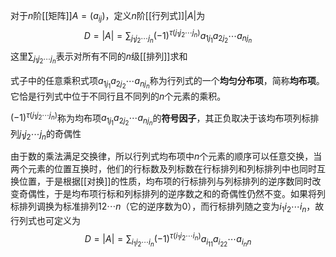 对于$n$阶[[矩阵]]$A=(a_{ij})$，定义$n$阶[[行列式]]$|A|$为
$$
D=|A|=\sum_{j_1j_2\cdots j_n}(-1)^{\tau(j_1j_2\cdots j_n)}a_{1j_1}a_{2j_2}\cdots a_{nj_n}
$$
这里$\sum_{j_1j_2\cdots j_n}$表示对所有不同的$n$级[[排列]]求和

式子中的任意乘积式项$a_{1j_1}a_{2j_2}\cdots a_{nj_n}$称为行列式的一个**均匀分布项**，简称**均布项**。它恰是行列式中位于不同行且不同列的$n$个元素的乘积。

$(-1)^{\tau(j_1j_2\cdots j_n)}$称为均布项$a_{1j_1}a_{2j_2}\cdots a_{nj_n}$的**符号因子**，其正负取决于该均布项列标排列$j_1j_2\cdots j_n$的奇偶性

由于数的乘法满足交换律，所以行列式均布项中$n$个元素的顺序可以任意交换，当两个元素的位置互换时，他们的行标数及列标数在行标排列和列标排列中也同时互换位置，于是根据[[对换]]的性质，均布项的行标排列与列标排列的逆序数同时改变奇偶性，于是均布项行标和列标排列的逆序数之和的奇偶性仍然不变。如果将列标排列调换为标准排列$12\cdots n$（它的逆序数为$0$），而行标排列随之变为$i_1i_2\cdots i_n$，故行列式也可定义为
$$
D=|A|=\sum_{i_1i_2\cdots i_n}(-1)^{\tau(i_1i_2\cdots i_n)}a_{i_11}a_{i_22}\cdots a_{i_nn}
$$